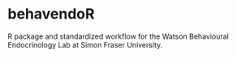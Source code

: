 # behavendoR
R package and standardized workflow for the Watson Behavioural Endocrinology Lab at Simon Fraser University.

